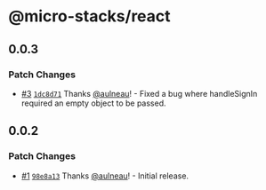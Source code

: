 # @micro-stacks/react

## 0.0.3

### Patch Changes

- [#3](https://github.com/fungible-systems/micro-stacks-react/pull/3) [`1dc8d71`](https://github.com/fungible-systems/micro-stacks-react/commit/1dc8d71ac4e7c04403bc918ccf72a2851440fb2d) Thanks [@aulneau](https://github.com/aulneau)! - Fixed a bug where handleSignIn required an empty object to be passed.

## 0.0.2

### Patch Changes

- [#1](https://github.com/fungible-systems/micro-stacks-react/pull/1) [`98e8a13`](https://github.com/fungible-systems/micro-stacks-react/commit/98e8a1397854767471334d20462c05640ce9ae69) Thanks [@aulneau](https://github.com/aulneau)! - Initial release.
